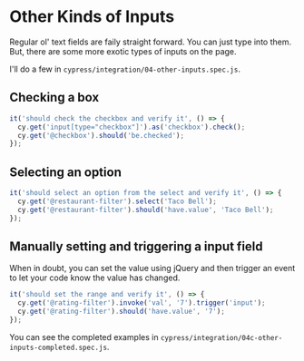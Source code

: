 # Other Kinds of Inputs

Regular ol' text fields are faily straight forward. You can just type into them. But, there are some more exotic types of inputs on the page.

I'll do a few in `cypress/integration/04-other-inputs.spec.js`.

## Checking a box

```js
it('should check the checkbox and verify it', () => {
  cy.get('input[type="checkbox"]').as('checkbox').check();
  cy.get('@checkbox').should('be.checked');
});
```

## Selecting an option

```js
it('should select an option from the select and verify it', () => {
  cy.get('@restaurant-filter').select('Taco Bell');
  cy.get('@restaurant-filter').should('have.value', 'Taco Bell');
});
```

## Manually setting and triggering a input field

When in doubt, you can set the value using jQuery and then trigger an event to let your code know the value has changed.

```js
it('should set the range and verify it', () => {
  cy.get('@rating-filter').invoke('val', '7').trigger('input');
  cy.get('@rating-filter').should('have.value', '7');
});
```

You can see the completed examples in `cypress/integration/04c-other-inputs-completed.spec.js`.
